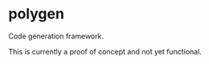 # polygen
Code generation framework. 

This is currently a proof of concept and not yet functional.
